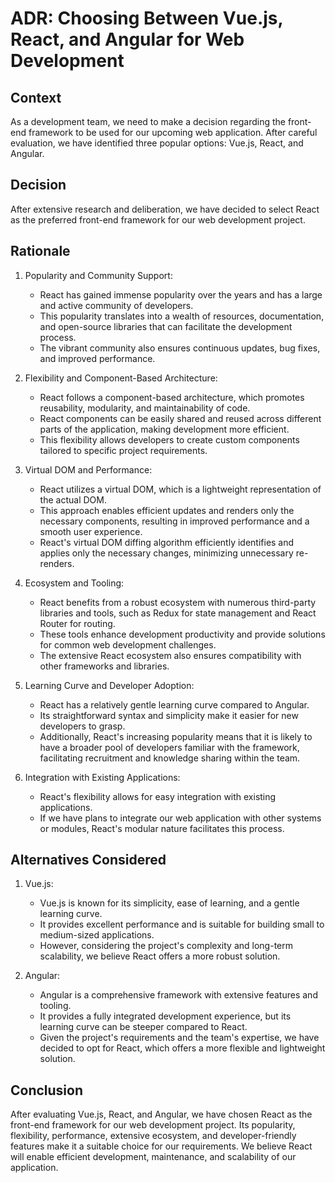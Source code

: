 # ADR: Choosing Between Vue.js, React, and Angular for Web Development

## Context
As a development team, we need to make a decision regarding the front-end framework to be used for our upcoming web application. After careful evaluation, we have identified three popular options: Vue.js, React, and Angular.

## Decision
After extensive research and deliberation, we have decided to select React as the preferred front-end framework for our web development project.

## Rationale

1. Popularity and Community Support:
   - React has gained immense popularity over the years and has a large and active community of developers.
   - This popularity translates into a wealth of resources, documentation, and open-source libraries that can facilitate the development process.
   - The vibrant community also ensures continuous updates, bug fixes, and improved performance.

2. Flexibility and Component-Based Architecture:
   - React follows a component-based architecture, which promotes reusability, modularity, and maintainability of code.
   - React components can be easily shared and reused across different parts of the application, making development more efficient.
   - This flexibility allows developers to create custom components tailored to specific project requirements.

3. Virtual DOM and Performance:
   - React utilizes a virtual DOM, which is a lightweight representation of the actual DOM.
   - This approach enables efficient updates and renders only the necessary components, resulting in improved performance and a smooth user experience.
   - React's virtual DOM diffing algorithm efficiently identifies and applies only the necessary changes, minimizing unnecessary re-renders.

4. Ecosystem and Tooling:
   - React benefits from a robust ecosystem with numerous third-party libraries and tools, such as Redux for state management and React Router for routing.
   - These tools enhance development productivity and provide solutions for common web development challenges.
   - The extensive React ecosystem also ensures compatibility with other frameworks and libraries.

5. Learning Curve and Developer Adoption:
   - React has a relatively gentle learning curve compared to Angular.
   - Its straightforward syntax and simplicity make it easier for new developers to grasp.
   - Additionally, React's increasing popularity means that it is likely to have a broader pool of developers familiar with the framework, facilitating recruitment and knowledge sharing within the team.

6. Integration with Existing Applications:
   - React's flexibility allows for easy integration with existing applications.
   - If we have plans to integrate our web application with other systems or modules, React's modular nature facilitates this process.

## Alternatives Considered

1. Vue.js:
   - Vue.js is known for its simplicity, ease of learning, and a gentle learning curve.
   - It provides excellent performance and is suitable for building small to medium-sized applications.
   - However, considering the project's complexity and long-term scalability, we believe React offers a more robust solution.

2. Angular:
   - Angular is a comprehensive framework with extensive features and tooling.
   - It provides a fully integrated development experience, but its learning curve can be steeper compared to React.
   - Given the project's requirements and the team's expertise, we have decided to opt for React, which offers a more flexible and lightweight solution.

## Conclusion
After evaluating Vue.js, React, and Angular, we have chosen React as the front-end framework for our web development project. Its popularity, flexibility, performance, extensive ecosystem, and developer-friendly features make it a suitable choice for our requirements. We believe React will enable efficient development, maintenance, and scalability of our application.